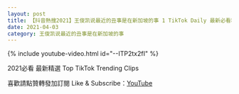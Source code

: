 ```yaml
---
layout: post
title: 【抖音熱搜2021】王俊凯说最近的丑事是在新加坡的事 1 TikTok Daily 最新必看精選合集2021 04 03
date: 2021-04-03
category: 王俊凯说最近的丑事是在新加坡的事
---
```


{% include youtube-video.html id="--ITP2tx2fI" %}

2021必看 最新精選 Top TikTok Trending Clips

喜歡請點贊轉發加訂閱 Like & Subscribe：[YouTube](https://www.youtube.com/channel/UCAoR7VcanIPd04uEq_GIylA/videos)

